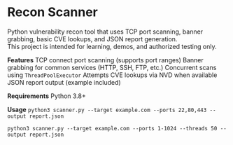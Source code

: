 # Recon Scanner

Python vulnerability recon tool that uses TCP port scanning, banner grabbing, basic CVE lookups, and JSON report generation.  
This project is intended for learning, demos, and authorized testing only.

**Features**
TCP connect port scanning (supports port ranges)
Banner grabbing for common services (HTTP, SSH, FTP, etc.)
Concurrent scans using `ThreadPoolExecutor`
Attempts CVE lookups via NVD when available
JSON report output (example included)

**Requirements**
Python 3.8+

**Usage**
`python3 scanner.py --target example.com --ports 22,80,443 --output report.json`

`python3 scanner.py --target example.com --ports 1-1024 --threads 50 --output report.json`
